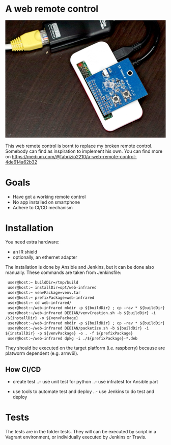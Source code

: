 # A web remote control

![alt text](https://github.com/fabrizio2210/web-infrared/blob/master/images/web_remote_control.jpg "The hardware")

This web remote control is bornt to replace my broken remote control. Somebody can find as inspiration to implement his own.
You can find more on https://medium.com/@fabrizio2210/a-web-remote-control-4de614a62b32

# Goals

- Have got a working remote control
- No app installed on smartphone
- Adhere to CI/CD mechanism

# Installation

You need extra hardware:
- an IR shield
- optionally, an ethernet adapter

The installation is done by Ansible and Jenkins, but it can be done also manually. These commands are taken from Jenkinsfile:
```
 user@host:~ buildDir=/tmp/build
 user@host:~ installDir=opt/web-infrared
 user@host:~ venvPackage=venv.tar
 user@host:~ prefixPackage=web-infrared
 user@host:~ cd web-infrared/
 user@host:~/web-infrared mkdir -p ${buildDir} ; cp -rav * ${buildDir}
 user@host:~/web-infrared DEBIAN/venvCreation.sh -b ${buildDir} -i /${installDir} -o ${venvPackage}
 user@host:~/web-infrared mkdir -p ${buildDir} ; cp -rav * ${buildDir} 
 user@host:~/web-infrared DEBIAN/packetize.sh -b ${buildDir} -i ${installDir} -p ${venvPackage} -o . -f ${prefixPackage}
 user@host:~/web-infrared dpkg -i ./${prefixPackage}-*.deb

```
They should be executed on the target platform (i.e. raspberry) because are platworm dependent (e.g. armv6l).


## How CI/CD

- create test
..- use unit test for python
..- use infratest for Ansible part

- use tools to automate test and deploy
..- use Jenkins to do test and deploy

# Tests

The tests are in the folder tests. They will can be executed by script in a Vagrant environment, or individually executed by Jenkins or Travis.
